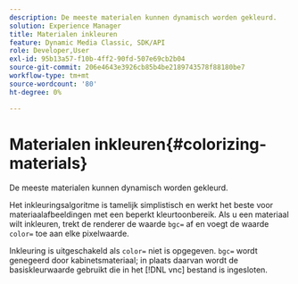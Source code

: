 ```yaml
---
description: De meeste materialen kunnen dynamisch worden gekleurd.
solution: Experience Manager
title: Materialen inkleuren
feature: Dynamic Media Classic, SDK/API
role: Developer,User
exl-id: 95b13a57-f10b-4ff2-90fd-507e69cb2b04
source-git-commit: 206e4643e3926cb85b4be2189743578f88180be7
workflow-type: tm+mt
source-wordcount: '80'
ht-degree: 0%

---
```


# Materialen inkleuren{#colorizing-materials}

De meeste materialen kunnen dynamisch worden gekleurd.

Het inkleuringsalgoritme is tamelijk simplistisch en werkt het beste voor materiaalafbeeldingen met een beperkt kleurtoonbereik. Als u een materiaal wilt inkleuren, trekt de renderer de waarde `bgc=` af en voegt de waarde `color=` toe aan elke pixelwaarde.

Inkleuring is uitgeschakeld als `color=` niet is opgegeven. `bgc=` wordt genegeerd door kabinetsmateriaal; in plaats daarvan wordt de basiskleurwaarde gebruikt die in het  [!DNL vnc] bestand is ingesloten.
